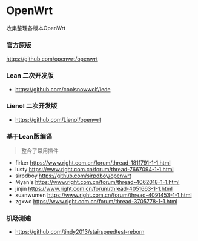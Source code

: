 # OpenWrt

收集整理各版本OpenWrt

### 官方原版
https://github.com/openwrt/openwrt

### Lean 二次开发版
* https://github.com/coolsnowwolf/lede

### Lienol 二次开发版
* https://github.com/Lienol/openwrt

### 基于Lean版编译

> 整合了常用插件

* firker https://www.right.com.cn/forum/thread-1811791-1-1.html
* lusty https://www.right.com.cn/forum/thread-7667094-1-1.html
* sirpdboy https://github.com/sirpdboy/openwrt
* Myan's https://www.right.com.cn/forum/thread-4062018-1-1.html
* jinjin https://www.right.com.cn/forum/thread-4051663-1-1.html
* xuanwumen https://www.right.com.cn/forum/thread-4091453-1-1.html
* zgxwc https://www.right.com.cn/forum/thread-3705778-1-1.html

### 机场测速
* https://github.com/tindy2013/stairspeedtest-reborn
